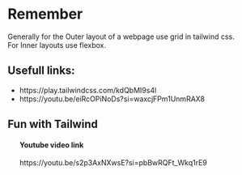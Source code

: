 # Remember
Generally for the Outer layout of a webpage use grid in tailwind css. <br />
For Inner layouts use flexbox.

## Usefull links:
<ul>
  <li>https://play.tailwindcss.com/kdQbMI9s4l</li>
  <li>https://youtu.be/eiRcOPiNoDs?si=waxcjFPm1UnmRAX8</li>
</ul>

## Fun with Tailwind
<ul>
  <h4>Youtube video link</h4>
  <p>https://youtu.be/s2p3AxNXwsE?si=pbBwRQFt_Wkq1rE9</p>
</ul>
